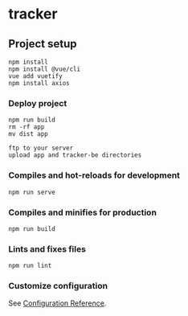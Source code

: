 # tracker

## Project setup
```
npm install
npm install @vue/cli
vue add vuetify
npm install axios 

```

### Deploy project
```
npm run build
rm -rf app
mv dist app

ftp to your server
upload app and tracker-be directories

```

### Compiles and hot-reloads for development
```
npm run serve
```

### Compiles and minifies for production
```
npm run build
```

### Lints and fixes files
```
npm run lint
```

### Customize configuration
See [Configuration Reference](https://cli.vuejs.org/config/).
